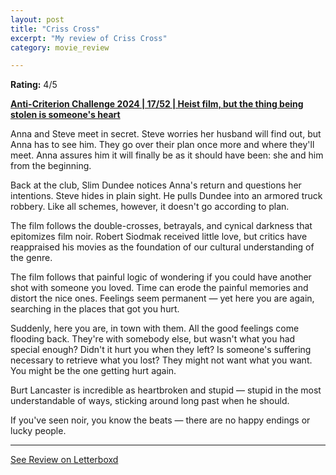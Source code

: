 ```yaml
---
layout: post
title: "Criss Cross"
excerpt: "My review of Criss Cross"
category: movie_review

---
```


**Rating:** 4/5

<b><a href="https://boxd.it/qBmUY/detail">Anti-Criterion Challenge 2024 | 17/52 | Heist film, but the thing being stolen is someone's heart</a></b>

Anna and Steve meet in secret. Steve worries her husband will find out, but Anna has to see him. They go over their plan once more and where they'll meet. Anna assures him it will finally be as it should have been: she and him from the beginning.

Back at the club, Slim Dundee notices Anna's return and questions her intentions. Steve hides in plain sight. He pulls Dundee into an armored truck robbery. Like all schemes, however, it doesn't go according to plan.

The film follows the double-crosses, betrayals, and cynical darkness that epitomizes film noir. Robert Siodmak received little love, but critics have reappraised his movies as the foundation of our cultural understanding of the genre.

The film follows that painful logic of wondering if you could have another shot with someone you loved. Time can erode the painful memories and distort the nice ones. Feelings seem permanent — yet here you are again, searching in the places that got you hurt.

Suddenly, here you are, in town with them. All the good feelings come flooding back. They're with somebody else, but wasn't what you had special enough? Didn't it hurt you when they left? Is someone's suffering necessary to retrieve what you lost? They might not want what you want. You might be the one getting hurt again.

Burt Lancaster is incredible as heartbroken and stupid — stupid in the most understandable of ways, sticking around long past when he should.

If you've seen noir, you know the beats — there are no happy endings or lucky people.

<hr>

[See Review on Letterboxd](https://boxd.it/6lrUHV)
